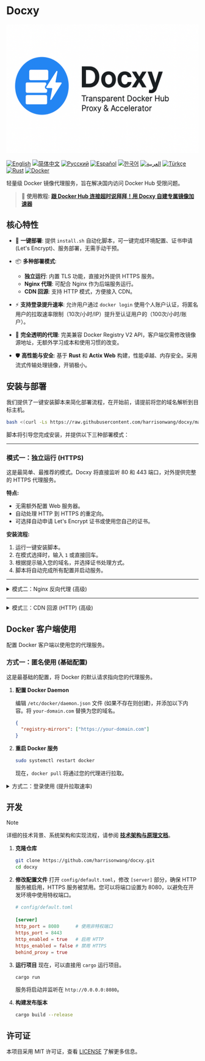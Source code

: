 # Docxy

![og-image](og-image.png)

[![English](https://img.shields.io/badge/English-Click-orange)](README_EN.md)
[![简体中文](https://img.shields.io/badge/简体中文-点击查看-blue)](README.md)
[![Русский](https://img.shields.io/badge/Русский-Нажмите-orange)](README_RU.md)
[![Español](https://img.shields.io/badge/Español-Clic-blue)](README_ES.md)
[![한국어](https://img.shields.io/badge/한국어-클릭-orange)](README_KR.md)
[![العربية](https://img.shields.io/badge/العربية-انقر-blue)](README_AR.md)
[![Türkçe](https://img.shields.io/badge/Türkçe-Tıkla-orange)](README_TR.md)
[![Rust](https://img.shields.io/badge/rust-1.75%2B-blue.svg)](https://www.rust-lang.org)
[![Docker](https://img.shields.io/badge/docker-28%2B-orange.svg)](https://www.docker.com)

轻量级 Docker 镜像代理服务，旨在解决国内访问 Docker Hub 受限问题。

> 📢 **使用教程:** [**跟 Docker Hub 连接超时说拜拜！用 Docxy 自建专属镜像加速器**](https://voxsay.com/posts/docxy-docker-proxy-tutorial-for-china/)

## 核心特性

*   🚀 **一键部署**: 提供 `install.sh` 自动化脚本，可一键完成环境配置、证书申请 (Let's Encrypt)、服务部署，无需手动干预。

*   📦 **多种部署模式**:
    *   **独立运行**: 内置 TLS 功能，直接对外提供 HTTPS 服务。
    *   **Nginx 代理**: 可配合 Nginx 作为后端服务运行。
    *   **CDN 回源**: 支持 HTTP 模式，方便接入 CDN。

*   ⚡ **支持登录提升速率**: 允许用户通过 `docker login` 使用个人账户认证，将匿名用户的拉取速率限制（10次/小时/IP）提升至认证用户的（100次/小时/账户）。

*   💎 **完全透明的代理**: 完美兼容 Docker Registry V2 API，客户端仅需修改镜像源地址，无额外学习成本和使用习惯的改变。

*   🛡️ **高性能与安全**: 基于 **Rust** 和 **Actix Web** 构建，性能卓越、内存安全。采用流式传输处理镜像，开销极小。

## 安装与部署

我们提供了一键安装脚本来简化部署流程，在开始前，请提前将您的域名解析到目标主机。

```bash
bash <(curl -Ls https://raw.githubusercontent.com/harrisonwang/docxy/main/install.sh)
```

脚本将引导您完成安装，并提供以下三种部署模式：

---

### 模式一：独立运行 (HTTPS)

这是最简单、最推荐的模式。Docxy 将直接监听 80 和 443 端口，对外提供完整的 HTTPS 代理服务。

**特点:**
- 无需额外配置 Web 服务器。
- 自动处理 HTTP 到 HTTPS 的重定向。
- 可选择自动申请 Let's Encrypt 证书或使用您自己的证书。

**安装流程:**
1.  运行一键安装脚本。
2.  在模式选择时，输入 `1` 或直接回车。
3.  根据提示输入您的域名，并选择证书处理方式。
4.  脚本将自动完成所有配置并启动服务。

---

<details>
<summary>模式二：Nginx 反向代理 (高级)</summary>

### 模式二：Nginx 反向代理

此模式适用于您已经拥有并希望通过 Nginx 统一管理 Web 服务的场景。

**特点:**
- 由 Nginx 统一处理 HTTPS 加密和证书管理，Docxy 在后端以普通 HTTP 模式运行。
- Docxy 作为后端 HTTP 服务运行在一个指定端口上 (如: 9000)。
- 方便与其他服务集成。

**安装流程:**
1.  运行一键安装脚本。
2.  在模式选择时，输入 `2`。
3.  根据提示输入您的域名、Docxy 后端监听端口以及证书信息。
4.  脚本会自动为您生成一份 Nginx 配置文件示例，您需要手动将其添加到您的 Nginx 配置中，并重载 Nginx 服务。

</details>

---

<details>
<summary>模式三：CDN 回源 (HTTP) (高级)</summary>

### 模式三：CDN 回源 (HTTP)

此模式适用于您希望将 Docxy 作为 CDN 的源站，以获得更好的全球加速效果。

**特点:**
- Docxy 仅监听 HTTP 端口。
- 由 CDN 服务商负责处理 HTTPS 请求和证书。
- Docxy 会信任并处理 `X-Forwarded-*` 头，以正确识别客户端 IP 和协议。

**安装流程:**
1.  运行一键安装脚本。
2.  在模式选择时，输入 `3`。
3.  根据提示输入 Docxy 需要监听的 HTTP 端口。
4.  配置您的 CDN 服务，将源站指向 Docxy 服务的地址和端口。

</details>


## Docker 客户端使用

配置 Docker 客户端以使用您的代理服务。

### 方式一：匿名使用 (基础配置)

这是最基础的配置，将 Docker 的默认请求指向您的代理服务。

1.  **配置 Docker Daemon**

    编辑 `/etc/docker/daemon.json` 文件 (如果不存在则创建)，并添加以下内容。将 `your-domain.com` 替换为您的域名。

    ```json
    {
      "registry-mirrors": ["https://your-domain.com"]
    }
    ```

2.  **重启 Docker 服务**

    ```bash
    sudo systemctl restart docker
    ```
    现在，`docker pull` 将通过您的代理进行拉取。

<details>
<summary>方式二：登录使用 (提升拉取速率)</summary>

此方式可以在匿名使用的基础上，通过登录您的 Docker Hub 账户来获取更高的镜像拉取速率。

1.  **完成基础配置**

    请确保您已经完成了 **方式一** 中的所有步骤。

2.  **登录代理服务**

    使用 `docker login` 命令并输入您的 Docker Hub 用户名和密码。

    ```bash
    docker login your-domain.com
    ```

3.  **同步认证信息**

    登录成功后，需要手动编辑 `~/.docker/config.json` 文件，将您刚刚为 `your-domain.com` 生成的 `auth` 信息，复制一份给 `https://index.docker.io/v1/`。

    修改前：
    ```json
    {
        "auths": {
            "your-domain.com": {
                "auth": "aBcDeFgHiJkLmNoPqRsTuVwXyZ..."
            }
        }
    }
    ```

    修改后：
    ```json
    {
        "auths": {
            "your-domain.com": {
                "auth": "aBcDeFgHiJkLmNoPqRsTuVwXyZ..."
            },
            "https://index.docker.io/v1/": {
                "auth": "aBcDeFgHiJkLmNoPqRsTuVwXyZ..."
            }
        }
    }
    ```
    保存文件后，您的 `docker pull` 请求就会以认证用户的方式发送，从而享受更高的速率限制。

</details>

## 开发

> [!NOTE]
> 详细的技术背景、系统架构和实现流程，请参阅 [**技术架构与原理文档**](docs/ARCHITECTURE.md)。

1.  **克隆仓库**
    ```bash
    git clone https://github.com/harrisonwang/docxy.git
    cd docxy
    ```

2.  **修改配置文件**
    打开 `config/default.toml`，修改 `[server]` 部分，确保 HTTP 服务被启用，HTTPS 服务被禁用。您可以将端口设置为 8080，以避免在开发环境中使用特权端口。

    ```toml
    # config/default.toml

    [server]
    http_port = 8080      # 使用非特权端口
    https_port = 8443
    http_enabled = true   # 启用 HTTP
    https_enabled = false # 禁用 HTTPS
    behind_proxy = true
    ```

3.  **运行项目**
    现在，可以直接用 `cargo` 运行项目。
    ```bash
    cargo run
    ```
    服务将启动并监听在 `http://0.0.0.0:8080`。

4.  **构建发布版本**
    ```bash
    cargo build --release
    ```

## 许可证

本项目采用 MIT 许可证，查看 [LICENSE](LICENSE) 了解更多信息。